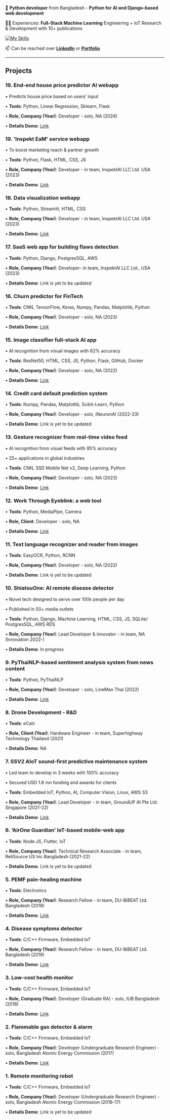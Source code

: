 👋 **Python developer** from Bangladesh - **Python for AI and Django-based web development**

👨‍💻 Experiences: **Full-Stack Machine Learning** Engineering + IoT Research & Development with 10+ publications

[![My Skills](https://skillicons.dev/icons?i=python,django,ai,javascript,aws&theme=light)](https://skillicons.dev)

📫 Can be reached over [**LinkedIn**](https://linkedin.com/in/navidbinahmed) or [**Portfolio**](https://navidbinahmed.com)


-------------------------------------------------------------------------------------------------------------------------------------------------------------------------
## Projects

### 19. End-end house price predictor AI webapp     
   • Predicts house price based on users’ input 
   
   • **Tools**: Python, Linear Regression, Sklearn, Flask
   
   • **Role, Company (Year)**: Developer - solo, NA (2024) 
   
   • **Details Demo**: [Link](https://github.com/NavidBinAhmed/webapp_boston-house-pricing)

   
### 19. 'Inspekt EaM' service webapp 
   • To boost marketing reach & partner growth 
   
   • **Tools**: Python, Flask, HTML, CSS, JS
   
   • **Role, Company (Year)**: Developer - in team, InspektAI LLC Ltd. USA (2023) 
   
   • **Details Demo**: [Link](https://github.com/NavidBinAhmed/webapp_2_EaM-flask)

 
### 18. Data visualization webapp      
   • **Tools**: Python, Streamlit, HTML, CSS
   
   • **Role, Company (Year)**: Developer - in team, InspektAI LLC Ltd. USA (2023) 
   
   • **Details Demo**: [Link](https://github.com/NavidBinAhmed/webapp_4_data-visual-analytics-streamlit)

   
### 17. SaaS web app for building flaws detection 
   • **Tools**: Python, Django, PostgresSQL, AWS
   
   • **Role, Company (Year)**: Developer- in team, InspektAI LLC Ltd., USA (2023) 
   
   • **Details Demo**: Link is yet to be updated

 
### 16. Churn predictor for FinTech 
   • **Tools**: CNN, TensorFlow, Keras, Numpy, Pandas, Matplotlib, Python
   
   • **Role, Company (Year)**: Developer - solo, NA (2023) 
   
   • **Details Demo**: [Link](https://github.com/NavidBinAhmed/ANN-Based-Churn-Classifier)

 
### 15. Image classifier full-stack AI app
   • AI recognition from visual images with 62% accuracy
   
   • **Tools**: ResNet50, HTML, CSS, JS, Python, Flask, GitHub, Docker
   
   • **Role, Company (Year)**: Developer - solo, NA (2022)
   
   • **Details Demo**: [Link](https://github.com/NavidBinAhmed/Webapp_Deep_Learning_Image_Classifier)


### 14. Credit card default prediction system 
   • **Tools**: Numpy, Pandas, Matplotlib, Scikit-Learn, Python
   
   • **Role, Company (Year)**: Developer - solo, iNeuronAI (2022-23)
   
   • **Details Demo**: Link is yet to be updated

   
### 13. Gesture recognizer from real-time video feed 
   • AI recognition from visual feeds with 95% accuracy 
   
   • 25+ applications in global industries
   
   • **Tools**: CNN, SSD Mobile Net v2, Deep Learning, Python
   
   • **Role, Company (Year)**: Developer - solo, NA (2023)
   
   • **Details Demo**: [Link](https://www.linkedin.com/feed/update/urn:li:activity:7027354324783570944/)


### 12. Work Through Eyeblink: a web tool
   • **Tools**: Python, MediaPipe, Camera
   
   • **Role, Client**: Developer - solo, NA 
   
   • **Details Demo**: [Link](https://github.com/NavidBinAhmed/Work_Through_EyeBlink/tree/main)

   
### 11. Text language recognizer and reader from images 
   • **Tools**: EasyOCR, Python, RCNN
   
   • **Role, Company (Year)**: Developer - solo, NA (2022) 
   
   • **Details Demo**: Link is yet to be updated

   
### 10. ShiatsuOne: AI remote disease detector 
   • Novel tech designed to serve over 100k people per day
   
   • Published in 50+ media outlets
   
   • **Tools**: Python, Django, Machine Learning, HTML, CSS, JS, SQLite/ PostgresSQL, AWS RDS
   
   • **Role, Company (Year)**: Lead Developer & innovator - in team, NA (Innovation 2022-)
   
   • **Details Demo**: In progress
   
 
### 9. PyThaiNLP-based sentiment analysis system from news content
   • **Tools**: Python, PyThaiNLP
   
   • **Role, Company (Year)**: Developer - solo, LineMan Thai (2022)
   
   • **Details Demo**: [Link](https://github.com/NavidBinAhmed/NLTK-PyThaiNLP-News-Sentiment-Analysis)

   
### 8. Drone Development - R&D
   • **Tools**: eCalc
   
   • **Role, Client (Year)**: Hardware Engineer - in team, Superhighway Technology Thailand (2021)
   
   • **Details Demo**: NA

   
### 7. SSV2 AIoT sound-first predictive maintenance system 
   • Led team to develop in 3 weeks with 100% accuracy 
   
   • Secured USD 1.8 mn funding and awards for clients
   
   • **Tools**: Embedded IoT, Python, AI, Computer Vision, Linux, AWS S3
   
   • **Role, Company (Year)**: Lead Developer - in team, GroundUP AI Pte Ltd. Singapore (2021-22) 
   
   • **Details Demo**: [Link](https://github.com/NavidBinAhmed/I2S-Sound-based-Predictive-Analytics-System)


### 6. ‘AirOne Guardian’ IoT-based mobile-web app
   • **Tools**: Node.JS, Flutter, IoT
   
   • **Role, Company (Year)**: Technical Research Associate - in team, ReliSource US Inc Bangladesh (2021-22) 
   
   • **Details Demo**: Link is yet to be updated


### 5. PEMF pain-healing machine
   • **Tools**: Electronics
   
   • **Role, Company (Year)**: Research Fellow - in team, DU-BiBEAT Ltd. Bangladesh (2019) 
   
   • **Details Demo**: [Link](https://bibeat.com/product/electro-health-2/)

   
### 4. Disease symptoms detector
   • **Tools**: C/C++ Firmware, Embedded IoT
   
   • **Role, Company (Year)**: Research Fellow - in team, DU-BiBEAT Ltd. Bangladesh (2019) 
   
   • **Details Demo**: [Link](https://ieeexplore.ieee.org/document/9422520)

   
### 3. Low-cost health monitor
   • **Tools**: C/C++ Firmware, Embedded IoT
   
   • **Role, Company (Year)**: Developer (Graduate RA) - solo, IUB Bangladesh (2018) 
   
   • **Details Demo**: [Link](https://ieeexplore.ieee.org/document/9034357)

   
### 2. Flammable gas detector & alarm
   • **Tools**: C/C++ Firmware, Embedded IoT
   
   • **Role, Company (Year)**: Developer (Undergraduate Research Engineer) - solo, Bangladesh Atomic Energy Commission (2017)
   
   • **Details Demo**: [Link](https://journalajst.com/design-and-implementation-microcontroller-based-flammable-gas-detector-and-automatic-alarm-system)

  
### 1. Remote monitoring robot 
   • **Tools**: C/C++ Firmware, Embedded IoT
   
   • **Role, Company (Year)**: Developer (Undergraduate Research Engineer) - solo, Bangladesh Atomic Energy Commission (2016-17)
   
   • **Details Demo**: Link is yet to be updated
